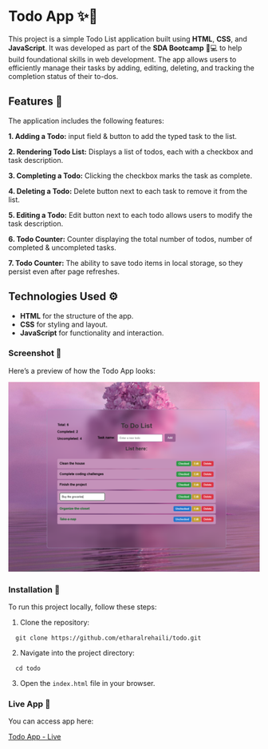# Todo App ✨📝

This project is a simple Todo List application built using **HTML**, **CSS**, and **JavaScript**. It was developed as part of the **SDA Bootcamp** 🏫💻 to help build foundational skills in web development. The app allows users to efficiently manage their tasks by adding, editing, deleting, and tracking the completion status of their to-dos.


## Features 🎯

The application includes the following features:

**1. Adding a Todo:** input field & button to add the typed task to the list.

**2. Rendering Todo List:** Displays a list of todos, each with a checkbox and task description.

**3. Completing a Todo:** Clicking the checkbox marks the task as complete.

**4. Deleting a Todo:** Delete button next to each task to remove it from the list.

**5. Editing a Todo:** Edit button next to each todo allows users to modify the task description.

**6. Todo Counter:** Counter displaying the total number of todos, number of completed & uncompleted tasks.
  
**7. Todo Counter:** The ability to save todo items in local storage, so they persist even after page refreshes.

## Technologies Used ⚙️

- **HTML** for the structure of the app.
- **CSS** for styling and layout.
- **JavaScript** for functionality and interaction.

### Screenshot 📸
Here’s a preview of how the Todo App looks:

![Screenshot](screenshot.png)


### Installation 🚀

To run this project locally, follow these steps:

1. Clone the repository:

```
  git clone https://github.com/etharalrehaili/todo.git
```

2. Navigate into the project directory:

```
  cd todo
```

3. Open the `index.html` file in your browser.


### Live App 🚀

You can access app here:

[Todo App - Live
](https://main.d25qu4t6ct8vpo.amplifyapp.com/)

